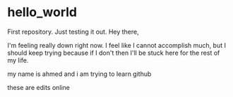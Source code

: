 # hello_world
First repository. Just testing it out.
Hey there,

I'm feeling really down right now. I feel like I cannot accomplish much, but I should keep trying because if I don't then I'll be stuck here for the rest of my life. 


my name is ahmed and i am trying to learn github


these are edits online

